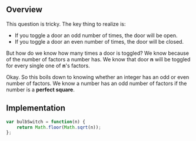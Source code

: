 ## Overview
This question is tricky. The key thing to realize is: 

* If you toggle a door an odd number of times, the door will be open. 
* If you toggle a door an even number of times, the door will be closed. 

But how do we know how many times a door is toggled? We know because of the number of factors a number has. We know that door **n** will be toggled for every single one of **n**'s factors. 

Okay. So this boils down to knowing whether an integer has an odd or even number of factors. We know a number has an odd number of factors if the number is a **perfect square**. 

## Implementation
```js
var bulbSwitch = function(n) {
    return Math.floor(Math.sqrt(n)); 
};
```
